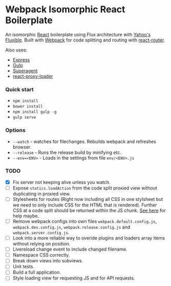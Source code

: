 # Webpack Isomorphic React Boilerplate

An isomorphic [React](https://github.com/facebook/react) boilerplate using Flux
architecture with [Yahoo's Fluxible](https://github.com/yahoo/fluxible). Built
with [Webpack](https://github.com/webpack/webpack) for code splitting and routing with [react-router](https://github.com/rackt/react-router).

Also uses:
- [Express](https://github.com/strongloop/express)
- [Gulp](https://github.com/gulpjs/gulp)
- [Superagent](https://github.com/visionmedia/superagent)
- [react-proxy-loader](https://github.com/webpack/react-proxy-loader)

### Quick start
- `npm install`
- `bower install`
- `npm install gulp -g`
- `gulp serve`

### Options
- `--watch` - watches for filechanges. Rebuilds webpack and refreshes browser.
- `--release` - Runs the release build by minifying etc.
- `--env=<ENV>` - Loads in the settings from file `env/<ENV>.js`

### TODO
- [x] Fix server not keeping alive unless you watch.
- [ ] Expose `statics.loadAction` from the code split proxied view without duplicating in
proxied view.
- [ ] Stylesheets for routes (Right now including all CSS in one stylsheet but we need to only include CSS for the HTML that is rendered). Further CSS at a code split should be returned within the JS chunk. [See here](https://github.com/webpack/react-webpack-server-side-example/blob/master/server/style-collector.loader.js) for help maybe.
- [ ] Remove webpack configs into own files `webpack.default.config.js`, `webpack.dev.config.js`, `webpack.release.config.js` and `webpack.server.config.js`.
- [ ] Look into a more reliable way to overide plugins and loaders array items without relying on position.
- [ ] Livereload change event to include changed filename.
- [ ] Namespace CSS correctly.
- [ ] Break down views into subviews.
- [ ] Unit tests.
- [ ] Build a full application.
- [ ] Style loading view for requesting JS and for API requests.